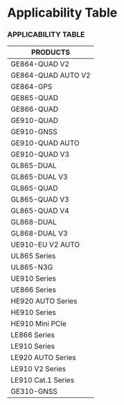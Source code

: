 # Applicability Table

### APPLICABILITY TABLE

| PRODUCTS           |
| ------------------ |
| GE864-QUAD V2      |
| GE864-QUAD AUTO V2 |
| GE864-GPS          |
| GE865-QUAD         |
| GE866-QUAD         |
| GE910-QUAD         |
| GE910-GNSS         |
| GE910-QUAD AUTO    |
| GE910-QUAD V3      |
| GL865-DUAL         |
| GL865-DUAL V3      |
| GL865-QUAD         |
| GL865-QUAD V3      |
| GL865-QUAD V4      |
| GL868-DUAL         |
| GL868-DUAL V3      |
| UE910-EU V2 AUTO   |
| UL865 Series       |
| UL865-N3G          |
| UE910 Series       |
| UE866 Series       |
| HE920 AUTO Series  |
| HE910 Series       |
| HE910 Mini PCIe    |
| LE866 Series       |
| LE910 Series       |
| LE920 AUTO Series  |
| LE910 V2 Series    |
| LE910 Cat.1 Series |
| GE310-GNSS         |
